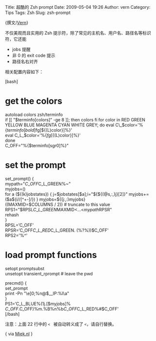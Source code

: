Title: 超酷的 Zsh prompt
Date: 2009-05-04 19:26
Author: vern
Category: Tips
Tags: Zsh
Slug: zsh-prompt

{撰文/[Vern](http://s5unty.blogspot.com/)}

不仅美观而且实用的 Zsh
提示符，除了常见的主机名、用户名、路径名等标识符，它还能

* jobs 提醒  
* 非 0 的 exit code 提示  
* 路径名右对齐

相关配置内容如下：

[bash]  
# get the colors  
autoload colors zsh/terminfo  
if [[ "$terminfo[colors]" -ge 8 ]]; then  
colors  
fi  
for color in RED GREEN YELLOW BLUE MAGENTA CYAN WHITE GREY; do  
eval C\_$color='%{$terminfo[bold]$fg[${(L)color}]%}'  
eval C\_L\_$color='%{$fg[${(L)color}]%}'  
done  
C\_OFF="%{$terminfo[sgr0]%}"

# set the prompt  
set\_prompt() {  
mypath="$C\_OFF$C\_L\_GREEN%~"  
myjobs=()  
for a (${(k)jobstates}) {  
j=$jobstates[$a];i="${${(@s,:,)j}[2]}"  
myjobs+=($a${i//[^+-]/})  
}  
myjobs=${(j:,:)myjobs}  
((MAXMID=$COLUMNS / 2)) # truncate to this value  
RPS1="$RPSL$C\_L\_GREEN%$MAXMID<...<$mypath$RPSR"  
rehash  
}  
RPSL=$'$C\_OFF'  
RPSR=$'$C\_OFF$C\_L\_RED%(0?.$C\_L\_GREEN. (%?%))$C\_OFF'  
RPS2='%^'

# load prompt functions  
setopt promptsubst  
unsetopt transient\_rprompt # leave the pwd

precmd() {  
set\_prompt  
print -Pn "\\e]0;%n@$\_\_IP:%l\\a"  
}  
PS1=$'$C\_L\_BLUE%(1j.[$myjobs]% $C\_OFF
.$C\_OFF)%m.%B%n%b$C\_OFF$C\_L\_RED%#$C\_OFF'  
[/bash]

注意：上面 22 行中的 `< ` 被自动转义成了 `<`，请自行替换。

{ via
[Miek.nl](http://www.miek.nl/blog/archives/2008/02/20/my\_zsh\_prompt\_setup/index.html)
}
